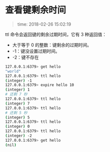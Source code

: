 # 查看键剩余时间
>time: 2018-02-26 15:02:19  

ttl 命令会返回键的剩余过期时间，它有 3 种返回值：
* 大于等于 0 的整数：键剩余的过期时间。
* -1：键没设置过期时间。
* -2：键不存在

```bash
127.0.0.1:6379> get hello
"world"
127.0.0.1:6379> ttl hello
(integer) -1
127.0.0.1:6379> expire hello 10
(integer) 1
# 还剩 7 秒
127.0.0.1:6379> ttl hello
(integer) 7
127.0.0.1:6379> ttl hello
# 还剩 5 秒
(integer) 5
127.0.0.1:6379> ttl hello
(integer) 0
127.0.0.1:6379> ttl hello
(integer) -2
127.0.0.1:6379> get hello
(nil)
```